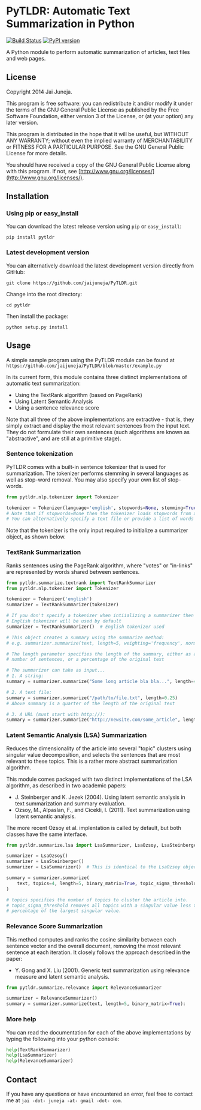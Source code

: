 # PyTLDR: Automatic Text Summarization in Python

[![Build Status](https://travis-ci.org/jaijuneja/PyTLDR.svg?branch=master)](https://travis-ci.org/jaijuneja/PyTLDR) [![PyPI version](https://badge.fury.io/py/pytldr.svg)](https://pypi.python.org/pypi/pytldr)

A Python module to perform automatic summarization of articles, text files and web pages.

## License

Copyright 2014 Jai Juneja.

This program is free software: you can redistribute it and/or modify it under the terms of the GNU General Public License as published by the Free Software Foundation, either version 3 of the License, or (at your option) any later version.

This program is distributed in the hope that it will be useful, but WITHOUT ANY WARRANTY; without even the implied warranty of MERCHANTABILITY or FITNESS FOR A PARTICULAR PURPOSE. See the GNU General Public License for more details.

You should have received a copy of the GNU General Public License along with this program. If not, see [http://www.gnu.org/licenses/](http://www.gnu.org/licenses/).

## Installation

### Using pip or easy_install

You can download the latest release version using `pip` or `easy_install`:

```
pip install pytldr
```

### Latest development version
You can alternatively download the latest development version directly from GitHub:

```
git clone https://github.com/jaijuneja/PyTLDR.git
```

Change into the root directory:

```
cd pytldr
```

Then install the package:

```
python setup.py install
```

## Usage

A simple sample program using the PyTLDR module can be found at `https://github.com/jaijuneja/PyTLDR/blob/master/example.py`

In its current form, this module contains three distinct implementations of automatic text summarization:

* Using the TextRank algorithm (based on PageRank)
* Using Latent Semantic Analysis
* Using a sentence relevance score
 
Note that all three of the above implementations are extractive - that is, they simply extract and display the most relevant sentences from the input text. They do not formulate their own sentences (such algorithms are known as "abstractive", and are still at a primitive stage).

### Sentence tokenization

PyTLDR comes with a built-in sentence tokenizer that is used for summarization. The tokenizer performs stemming in several languages as well as stop-word removal. You may also specify your own list of stop-words.

```python
from pytldr.nlp.tokenizer import Tokenizer

tokenizer = Tokenizer(language='english', stopwords=None, stemming=True)
# Note that if stopwords=None then the tokenizer loads stopwords from a bundled data-set
# You can alternatively specify a text file or provide a list of words
```

Note that the tokenizer is the only input required to initialize a summarizer object, as shown below.

### TextRank Summarization

Ranks sentences using the PageRank algorithm, where "votes" or "in-links" are represented by words shared between sentences.

```python
from pytldr.summarize.textrank import TextRankSummarizer
from pytldr.nlp.tokenizer import Tokenizer

tokenizer = Tokenizer('english')
summarizer = TextRankSummarizer(tokenizer)

# If you don't specify a tokenizer when intiializing a summarizer then the
# English tokenizer will be used by default
summarizer = TextRankSummarizer()  # English tokenizer used

# This object creates a summary using the summarize method:
# e.g. summarizer.summarize(text, length=5, weighting='frequency', norm=None)

# The length parameter specifies the length of the summary, either as a
# number of sentences, or a percentage of the original text

# The summarizer can take as input...
# 1. A string:
summary = summarizer.summarize("Some long article bla bla...", length=4)

# 2. A text file:
summary = summarizer.summarize("/path/to/file.txt", length=0.25)
# Above summary is a quarter of the length of the original text

# 3. A URL (must start with http://):
summary = summarizer.summarize("http://newsite.com/some_article", length=0.25)
```

### Latent Semantic Analysis (LSA) Summarization

Reduces the dimensionality of the article into several "topic" clusters using singular value decomposition, and selects the sentences that are most relevant to these topics. This is a rather more abstract summarization algorithm.

This module comes packaged with two distinct implementations of the LSA algorithm, as described in two academic papers:

* J. Steinberger and K. Jezek (2004). Using latent semantic analysis in text summarization and summary evaluation.
* Ozsoy, M., Alpaslan, F., and Cicekli, I. (2011). Text summarization using latent semantic analysis.

The more recent Ozsoy et al. implentation is called by default, but both classes have the same interface.

```python
from pytldr.summarize.lsa import LsaSummarizer, LsaOzsoy, LsaSteinberger

summarizer = LsaOzsoy()
summarizer = LsaSteinberger()
summarizer = LsaSummarizer()  # This is identical to the LsaOzsoy object

summary = summarizer.summarize(
    text, topics=4, length=5, binary_matrix=True, topic_sigma_threshold=0.5
)

# topics specifies the number of topics to cluster the article into.
# topic_sigma_threshold removes all topics with a singular value less than a given
# percentage of the largest singular value.
```

### Relevance Score Summarization

This method computes and ranks the cosine similarity between each sentence vector and the overall document, removing the most relevant sentence at each iteration. It closely follows the approach described in the paper:

* Y. Gong and X. Liu (2001). Generic text summarization using relevance measure and latent semantic analysis.

```python
from pytldr.summarize.relevance import RelevanceSummarizer

summarizer = RelevanceSummarizer()
summary = summarizer.summarize(text, length=5, binary_matrix=True):
```

### More help

You can read the documentation for each of the above implementations by typing the following into your python console:

```python
help(TextRankSummarizer)
help(LsaSummarizer)
help(RelevanceSummarizer)
```

## Contact

If you have any questions or have encountered an error, feel free to contact me at `jai -dot- juneja -at- gmail -dot- com`.